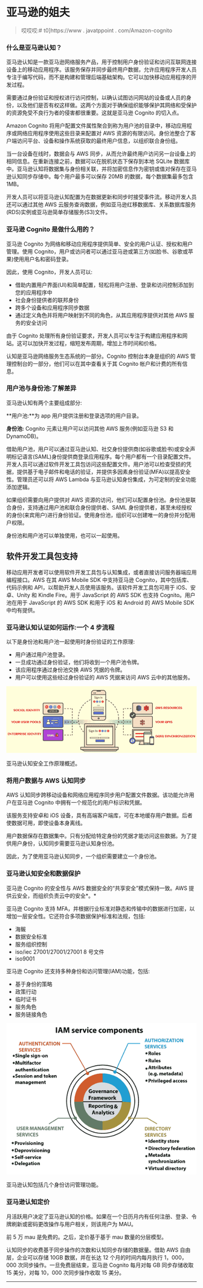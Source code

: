 # 亚马逊的姐夫

> 哎哎哎:# t0]https://www . javatppoint . com/Amazon-cognito

### 什么是亚马逊认知？

亚马逊认知是一款亚马逊网络服务产品，用于控制用户身份验证和访问互联网连接设备上的移动应用程序。该服务保存并同步最终用户数据，允许应用程序开发人员专注于编写代码，而不是构建和管理后端基础架构。它可以加快移动应用程序的开发过程。

需要通过身份验证和授权进行访问控制，以确认试图访问网站的设备或人员的身份，以及他们是否有权这样做。这两个方面对于确保组织能够保护其网络和受保护的资源免受不良行为者的侵害都很重要。这就是亚马逊 Cognito 的切入点。

Amazon Cognito 将用户配置文件属性聚合到称为用户池的目录中，移动应用程序或网络应用程序使用这些目录来配置对 AWS 资源的有限访问。身份池整合了客户端访问平台、设备和操作系统获取的最终用户信息，以组织联合身份组。

当一台设备在线时，数据会与 AWS 同步，从而允许最终用户访问另一台设备上的相同信息。在重新连接之前，数据可以在脱机状态下保存到本地 SQLite 数据库中。亚马逊认知将数据集与身份相关联，并将加密信息作为密钥或值对保存在亚马逊认知同步存储中。每个用户最多可以保存 20MB 的数据，每个数据集最多包含 1MB。

开发人员可以将亚马逊认知配置为在数据更新和同步时接受事件流。移动开发人员还可以通过其他 AWS 云服务查询数据，例如亚马逊红移数据库、关系数据库服务(RDS)实例或亚马逊简单存储服务(S3)文件。

### 亚马逊 Cognito 是做什么用的？

亚马逊 Cognito 为网络和移动应用程序提供简单、安全的用户认证、授权和用户管理。使用 Cognito，用户或访问者可以通过亚马逊或第三方(如脸书、谷歌或苹果)使用用户名和密码登录。

因此，使用 Cognito，开发人员可以:

*   借助内置用户界面(UI)和简单配置，轻松将用户注册、登录和访问控制添加到您的应用程序中
*   社会身份提供者的联邦身份
*   跨多个设备和应用程序同步数据
*   通过定义角色并将用户映射到不同的角色，从其应用程序提供对其他 AWS 服务的安全访问

由于 Cognito 处理所有身份验证要求，开发人员可以专注于构建应用程序和网站。这可以加快开发过程，缩短发布周期，增加上市时间和价格。

认知是亚马逊网络服务生态系统的一部分。Cognito 控制台本身是组织的 AWS 管理控制台的一部分，他们可以在其中查看关于其 Cognito 帐户和计费的所有信息。

### 用户池与身份池:了解差异

亚马逊认知有两个主要组成部分:

**用户池:**为 app 用户提供注册和登录选项的用户目录。

**身份池:** Cognito 元素让用户可以访问其他 AWS 服务(例如亚马逊 S3 和 DynamoDB)。

借助用户池，用户可以通过亚马逊认知、社交身份提供商(如谷歌或脸书)或安全声明标记语言(SAML)身份提供商登录应用程序。每个用户都有一个目录配置文件。开发人员可以通过软件开发工具包访问这些配置文件。用户池可以检查受损的凭据，提供基于电子邮件和电话的验证，并提供多因素身份验证(MFA)以提高安全性。管理员还可以将 AWS Lambda 与亚马逊认知身份集成，为可定制的安全功能添加逻辑。

如果组织需要向用户提供对 AWS 资源的访问，他们可以配置身份池。身份池是联合身份，支持通过用户池和联合身份提供者、SAML 身份提供者，甚至未经授权的身份(来宾用户)进行身份验证。使用身份池，组织可以创建唯一的身份并分配用户权限。

身份池和用户池可以单独使用，也可以一起使用。

## 软件开发工具包支持

移动应用开发者可以使用软件开发工具包与认知集成，或者直接访问服务器端应用编程接口。AWS 在其 AWS Mobile SDK 中支持亚马逊 Cognito，其中包括库、代码示例和 API，以帮助开发人员使用该服务。该软件开发工具包可用于 iOS、安卓、Unity 和 Kindle Fire。用于 JavaScript 的 AWS SDK 也支持 Cognito。用户池在用于 JavaScript 的 AWS SDK 和用于 iOS 和 Android 的 AWS Mobile SDK 中均有提供。

### 亚马逊认知认证如何运作:一个 4 步流程

以下是身份池和用户池一起使用时身份验证的工作原理:

*   用户通过用户池登录。
*   一旦成功通过身份验证，他们将收到一个用户池令牌。
*   该应用程序通过身份池交换 AWS 凭据的令牌。
*   用户可以使用这些经过身份验证的 AWS 凭据来访问 AWS 云中的其他服务。

![Amazon Cognito](img/562322591591c4358f2228c045c941f3.png)

亚马逊认知安全工作原理概述。

### 将用户数据与 AWS 认知同步

AWS 认知同步跨移动设备和网络应用程序同步用户配置文件数据。该功能允许用户在亚马逊 Cognito 中拥有一个规范化的用户标识和凭据。

该服务支持安卓和 iOS 设备，具有高端客户端库，可在本地缓存用户数据。后者使数据可用，即使设备本身离线。

用户数据保存在数据集中。只有分配给特定身份的凭据才能访问这些数据。为了提供用户身份，认知同步需要亚马逊认知身份池。

因此，为了使用亚马逊认知同步，一个组织需要建立一个身份池。

### 亚马逊认知安全和数据保护

亚马逊 Cognito 的安全性与 AWS 数据安全的“共享安全”模式保持一致。AWS 提供云安全，而组织负责云中的安全*。*

亚马逊 Cognito 支持 MFA，并根据行业标准对静态和传输中的数据进行加密，以增加一层安全性。它还符合多项数据保护标准和法规，包括:

*   海鲅
*   数据安全标准
*   服务组织控制
*   iso/iec 27001/27001/27001 8 号文件
*   iso9001

亚马逊 Cognito 还支持多种身份和访问管理(IAM)功能，包括:

*   基于身份的策略
*   政策行动
*   临时证书
*   服务角色
*   服务链接角色

![Amazon Cognito](img/43978c5e09763288f3facf614425a7d3.png)

亚马逊认知包括几个身份访问管理功能。

### 亚马逊认知定价

月活跃用户决定了亚马逊认知的价格。如果在一个日历月内有任何注册、登录、令牌刷新或密码更改操作与用户相关，则该用户为 MAU。

前 5 万 mau 是免费的。之后，定价基于基于 mau 数量的分层模型。

认知同步的收费基于同步操作的次数和认知同步存储的数据量。借助 AWS 自由层，企业可以存储 10GB 数据，并在长达 12 个月的时间内每月执行 1，000，000 次同步操作。一旦免费层结束，亚马逊 Cognito 每月对每 GB 同步存储收取 15 美分，对每 10，000 次同步操作收取 15 美分。

* * *